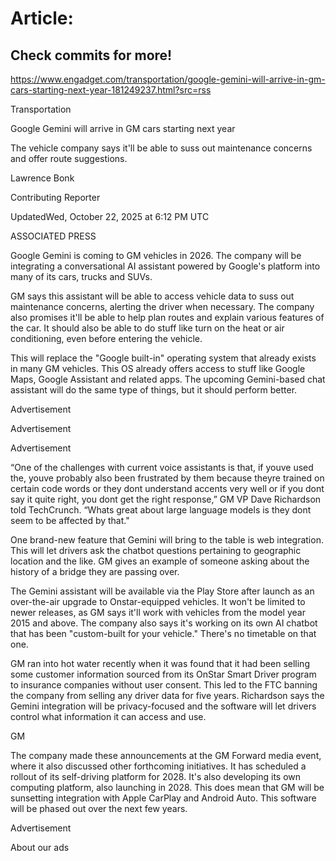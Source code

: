 # Article:

## Check commits for more!
https://www.engadget.com/transportation/google-gemini-will-arrive-in-gm-cars-starting-next-year-181249237.html?src=rss

Transportation

Google Gemini will arrive in GM cars starting next year

The vehicle company says it'll be able to suss out maintenance concerns and offer route suggestions.

Lawrence Bonk

Contributing Reporter

UpdatedWed, October 22, 2025 at 6:12 PM UTC

ASSOCIATED PRESS

Google Gemini is coming to GM vehicles in 2026. The company will be integrating a conversational AI assistant powered by Google's platform into many of its cars, trucks and SUVs.

GM says this assistant will be able to access vehicle data to suss out maintenance concerns, alerting the driver when necessary. The company also promises it'll be able to help plan routes and explain various features of the car. It should also be able to do stuff like turn on the heat or air conditioning, even before entering the vehicle.

This will replace the "Google built-in" operating system that already exists in many GM vehicles. This OS already offers access to stuff like Google Maps, Google Assistant and related apps. The upcoming Gemini-based chat assistant will do the same type of things, but it should perform better.

Advertisement

Advertisement

Advertisement

“One of the challenges with current voice assistants is that, if youve used the, youve probably also been frustrated by them because theyre trained on certain code words or they dont understand accents very well or if you dont say it quite right, you dont get the right response,” GM VP Dave Richardson told TechCrunch. “Whats great about large language models is they dont seem to be affected by that."

One brand-new feature that Gemini will bring to the table is web integration. This will let drivers ask the chatbot questions pertaining to geographic location and the like. GM gives an example of someone asking about the history of a bridge they are passing over.

The Gemini assistant will be available via the Play Store after launch as an over-the-air upgrade to Onstar-equipped vehicles. It won't be limited to newer releases, as GM says it'll work with vehicles from the model year 2015 and above. The company also says it's working on its own AI chatbot that has been "custom-built for your vehicle." There's no timetable on that one.

GM ran into hot water recently when it was found that it had been selling some customer information sourced from its OnStar Smart Driver program to insurance companies without user consent. This led to the FTC banning the company from selling any driver data for five years. Richardson says the Gemini integration will be privacy-focused and the software will let drivers control what information it can access and use.

GM

The company made these announcements at the GM Forward media event, where it also discussed other forthcoming initiatives. It has scheduled a rollout of its self-driving platform for 2028. It's also developing its own computing platform, also launching in 2028. This does mean that GM will be sunsetting integration with Apple CarPlay and Android Auto. This software will be phased out over the next few years.

Advertisement

About our ads